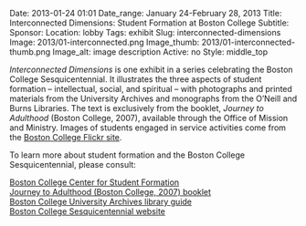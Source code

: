 Date: 2013-01-24 01:01 
Date_range: January 24-February 28, 2013
Title: Interconnected Dimensions: Student Formation at Boston College 
Subtitle: 
Sponsor:
Location: lobby
Tags: exhibit
Slug: interconnected-dimensions
Image: 2013/01-interconnected.png
Image_thumb: 2013/01-interconnected-thumb.png
Image_alt: image description
Active: no
Style: middle_top

<p><em>Interconnected Dimensions </em>is one exhibit in a   series celebrating the Boston College Sesquicentennial. It illustrates   the three aspects of student formation – intellectual, social, and   spiritual – with photographs and printed materials from the University   Archives and monographs from the O&rsquo;Neill and Burns Libraries. The text   is exclusively from the booklet, <em>Journey to Adulthood</em> (Boston   College, 2007), available through the Office of Mission and Ministry.   Images of students engaged in service activities come from the <a href="http://www.flickr.com/photos/bostoncollege/">Boston College Flickr site</a>.<br>
  </p>
  <p>To learn more about student formation and the Boston College Sesquicentennial, please consult:</p>
  <p><a href="http://www.bc.edu/content/bc/offices/formation.html">Boston College Center for Student Formation</a><br>
    <a href="http://www.bc.edu/content/dam/files/offices/mission/pdf1/umm1.pdf">Journey to Adulthood (Boston College, 2007) booklet</a><br>
    <a href="http://libguides.bc.edu/univarch">Boston College University Archives library guide</a><br>
    <a href="http://www.bc.edu/150">Boston College Sesquicentennial website</a></p>

<!--

Active:
    Yes (will appear on Exhibit's homepage)
    No (will not appear on Exhibit's homepage, but will appear in archives)

Gallery locations: 
    Burns Library (burns)
    Theology and Ministry Library (tml)
    O'Neill Level One (lvl1)
    O'Neill Level Three (lvl3)
    O'Neill Reading Room (reading)
    O'Neill Reading Room Back Wall (backwall)
    O'Neill Lobby (lobby)
    History Dept, Stokes Hall (stokes)
    Bapst Exhibits (bapsts)
    Archived Bapst Exhibits (bapstsarchive)
  
Need spaces for:

  Virtual Exhibits (virtual)
  Tip O'Neill (tiponeill)

Style:
    Poster on left, text on right (default)
    Poster on right, text on left (right)
    Poster large, centered above text (middle_top)
    Poster large, centered below text (middle_down)

Add'l images
    <img src="/theme/img/exhibits/XXXX/201X/00-XXXX.png" alt="words" class="float_left">
    <img src="/theme/img/exhibits/XXXX/201X/00-XXXX.png" alt="words" class="float_right">
    <img src="/theme/img/exhibits/XXXX/201X/00-XXXX.png" alt="words" class="center">

-->

